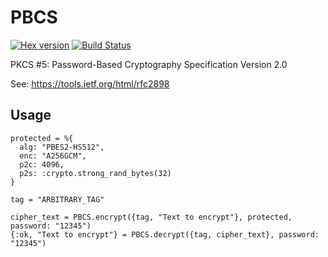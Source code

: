 # PBCS

[![Hex version](https://img.shields.io/hexpm/v/pbcs.svg "Hex version")](https://hex.pm/packages/pbcs)
[![Build Status](https://travis-ci.org/hexpm/pbcs.svg)](https://travis-ci.org/hexpm/pbcs)

PKCS #5: Password-Based Cryptography Specification Version 2.0

  See: https://tools.ietf.org/html/rfc2898

## Usage

```
protected = %{
  alg: "PBES2-HS512",
  enc: "A256GCM",
  p2c: 4096,
  p2s: :crypto.strong_rand_bytes(32)
}

tag = "ARBITRARY_TAG"

cipher_text = PBCS.encrypt({tag, "Text to encrypt"}, protected, password: "12345")
{:ok, "Text to encrypt"} = PBCS.decrypt({tag, cipher_text}, password: "12345")
```
